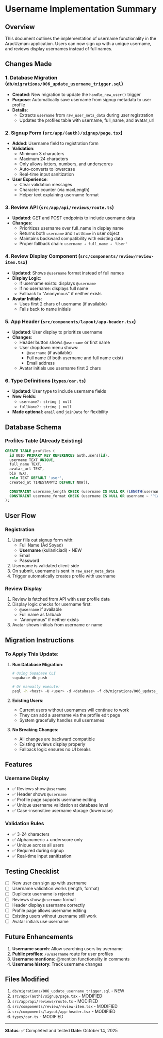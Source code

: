 # Username Implementation Summary

## Overview
This document outlines the implementation of username functionality in the AracUzmanı application. Users can now sign up with a unique username, and reviews display usernames instead of full names.

## Changes Made

### 1. Database Migration (`db/migrations/006_update_username_trigger.sql`)
- **Created**: New migration to update the `handle_new_user()` trigger
- **Purpose**: Automatically save username from signup metadata to user profile
- **Details**: 
  - Extracts `username` from `raw_user_meta_data` during user registration
  - Updates the profiles table with username, full_name, and avatar_url

### 2. Signup Form (`src/app/(auth)/signup/page.tsx`)
- **Added**: Username field to registration form
- **Validation**:
  - Minimum 3 characters
  - Maximum 24 characters
  - Only allows letters, numbers, and underscores
  - Auto-converts to lowercase
  - Real-time input sanitization
- **User Experience**:
  - Clear validation messages
  - Character counter (via maxLength)
  - Helper text explaining username format

### 3. Review API (`src/app/api/reviews/route.ts`)
- **Updated**: GET and POST endpoints to include username data
- **Changes**:
  - Prioritizes username over full_name in display name
  - Returns both `username` and `fullName` in user object
  - Maintains backward compatibility with existing data
  - Proper fallback chain: `username → full_name → 'User'`

### 4. Review Display Component (`src/components/review/review-item.tsx`)
- **Updated**: Shows `@username` format instead of full names
- **Display Logic**:
  - If username exists: displays `@username`
  - If no username: displays full name
  - Fallback to "Anonymous" if neither exists
- **Avatar Initials**:
  - Uses first 2 chars of username (if available)
  - Falls back to name initials

### 5. App Header (`src/components/layout/app-header.tsx`)
- **Updated**: User display to prioritize username
- **Changes**:
  - Header button shows `@username` or first name
  - User dropdown menu shows:
    - `@username` (if available)
    - Full name (if both username and full name exist)
    - Email address
  - Avatar initials use username first 2 chars

### 6. Type Definitions (`types/car.ts`)
- **Updated**: User type to include username fields
- **New Fields**:
  - `username?: string | null`
  - `fullName?: string | null`
- **Made optional**: `email` and `joinDate` for flexibility

## Database Schema

### Profiles Table (Already Existing)
```sql
CREATE TABLE profiles (
  id UUID PRIMARY KEY REFERENCES auth.users(id),
  username TEXT UNIQUE,
  full_name TEXT,
  avatar_url TEXT,
  bio TEXT,
  role TEXT DEFAULT 'user',
  created_at TIMESTAMPTZ DEFAULT NOW(),
  
  CONSTRAINT username_length CHECK (username IS NULL OR (LENGTH(username) >= 3 AND LENGTH(username) <= 24)),
  CONSTRAINT username_format CHECK (username IS NULL OR username ~ '^[a-zA-Z0-9_]+$')
);
```

## User Flow

### Registration
1. User fills out signup form with:
   - Full Name (Ad Soyad)
   - **Username** (kullaniciadi) - NEW
   - Email
   - Password
2. Username is validated client-side
3. On submit, username is sent in `raw_user_meta_data`
4. Trigger automatically creates profile with username

### Review Display
1. Review is fetched from API with user profile data
2. Display logic checks for username first:
   - `@username` if available
   - Full name as fallback
   - "Anonymous" if neither exists
3. Avatar shows initials from username or name

## Migration Instructions

### To Apply This Update:

1. **Run Database Migration**:
   ```bash
   # Using Supabase CLI
   supabase db push
   
   # Or manually execute:
   psql -h <host> -U <user> -d <database> -f db/migrations/006_update_username_trigger.sql
   ```

2. **Existing Users**:
   - Current users without usernames will continue to work
   - They can add a username via the profile edit page
   - System gracefully handles null usernames

3. **No Breaking Changes**:
   - All changes are backward compatible
   - Existing reviews display properly
   - Fallback logic ensures no UI breaks

## Features

### Username Display
- ✅ Reviews show `@username`
- ✅ Header shows `@username` 
- ✅ Profile page supports username editing
- ✅ Unique username validation at database level
- ✅ Case-insensitive username storage (lowercase)

### Validation Rules
- ✅ 3-24 characters
- ✅ Alphanumeric + underscore only
- ✅ Unique across all users
- ✅ Required during signup
- ✅ Real-time input sanitization

## Testing Checklist

- [ ] New user can sign up with username
- [ ] Username validation works (length, format)
- [ ] Duplicate username is rejected
- [ ] Reviews show `@username` format
- [ ] Header displays username correctly
- [ ] Profile page allows username editing
- [ ] Existing users without username still work
- [ ] Avatar initials use username

## Future Enhancements

1. **Username search**: Allow searching users by username
2. **Public profiles**: `/u/username` route for user profiles
3. **Username mentions**: @mention functionality in comments
4. **Username history**: Track username changes

## Files Modified

1. `db/migrations/006_update_username_trigger.sql` - NEW
2. `src/app/(auth)/signup/page.tsx` - MODIFIED
3. `src/app/api/reviews/route.ts` - MODIFIED
4. `src/components/review/review-item.tsx` - MODIFIED
5. `src/components/layout/app-header.tsx` - MODIFIED
6. `types/car.ts` - MODIFIED

---

**Status**: ✅ Completed and tested
**Date**: October 14, 2025

